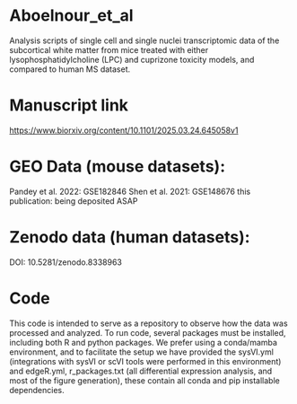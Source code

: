 # Aboelnour_et_al
Analysis scripts of single cell and single nuclei transcriptomic data of the subcortical white matter from mice treated with either lysophosphatidylcholine (LPC) and cuprizone toxicity models, and compared to human MS dataset.

# Manuscript link
https://www.biorxiv.org/content/10.1101/2025.03.24.645058v1 

# GEO Data (mouse datasets):
Pandey et al. 2022: GSE182846
Shen et al. 2021: GSE148676
this publication: being deposited ASAP

# Zenodo data (human datasets):
DOI: 10.5281/zenodo.8338963

# Code

This code is intended to serve as a repository to observe how the data was processed and analyzed. To run code, several packages 
must be installed, including both R and python packages. We prefer using a conda/mamba environment, and to facilitate the setup 
we have provided the sysVI.yml (integrations with sysVI or scVI tools were performed in this environment) and edgeR.yml, r_packages.txt
(all differential expression analysis, and most of the figure generation), these contain all conda and pip installable dependencies.
